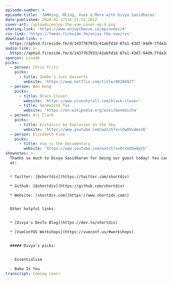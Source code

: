 ```yaml
---
episode-number: 4
episode-title: 'JAMming, MCing, Vuex & More with Divya Sasidharan'
date-published: 2020-02-17T16:25:52.261Z
cover-art: /uploads/enjoy-the-vue-cover-ep-4.png
sharing-link: 'https://www.enjoythevue.io/episodes/4'
rss-link: 'https://feeds.fireside.fm/enjoy-the-vue/rss'
download-link: >-
  https://aphid.fireside.fm/d/1437767933/41abfd1d-87a1-43d7-94d9-7fda3a5120e1/0823ce6d-6840-4e98-b153-289f0178c534.mp3
audio-link: >-
  https://aphid.fireside.fm/d/1437767933/41abfd1d-87a1-43d7-94d9-7fda3a5120e1/0823ce6d-6840-4e98-b153-289f0178c534.mp3
sponsor: Linode
picks:
  - person: Chris Fritz
    picks:
      - title: Zumbo's Just Desserts
        website: 'https://www.netflix.com/title/80204927'
  - person: Ben Hong
    picks:
      - title: Black Clover
        website: 'https://www.crunchyroll.com/black-clover'
      - title: Genmaicha Tea
        website: 'https://en.wikipedia.org/wiki/Genmaicha'
  - person: Ari Clark
    picks:
      - title: Ecstatics by Explosion in the Sky
        website: 'https://www.youtube.com/watch?v=iOwOUvdmsn8'
  - person: Elizabeth Fine
    picks:
      - title: Vue.js the Documentary
        website: 'https://www.youtube.com/watch?v=OrxmtDw4pVI'
shownotes: >-
  Thanks so much to Divya Sasidharan for being our guest today! You can find her
  at:


  * Twitter: [@shortdiv](https://twitter.com/shortdiv)

  * Github: [@shortdiv](https://github.com/shortdiv)

  * Website: [shortdiv.com](https://www.shortidv.com/)


  Other helpful links:


  * [Divya's DevTo Blog](https://dev.to/shortdiv)

  * [VueConfUS Workshops](https://vueconf.us/#workshops)


  ##### Divya's picks:


  - Essentialism

  - Baba Is You
transcript: Coming soon!
---
```

